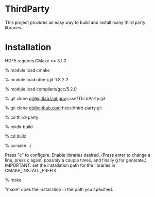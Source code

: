 # ThirdParty

This project provides an easy way to build and install many third party
libraries.

# Installation

HDF5 requires CMake >= 3.1.0

% module load cmake

% module load other/git-1.8.2.2

% module load compilers/gcc/5.2.0

% git clone git@gitlab.lanl.gov:csse/ThirdParty.git

% git clone git@github.com:flecsi/third-party.git

% cd third-party

% mkdir build

% cd build

% ccmake ../

Press "c" to configure. Enable libraries desired. (Press enter to change
a line, press c again, possibly a couple times, and finally g for generate.)
IMPORTANT: set the installation path for the libraries in CMAKE_INSTALL_PREFIX.

% make

"make" does the installation in the path you specified.
